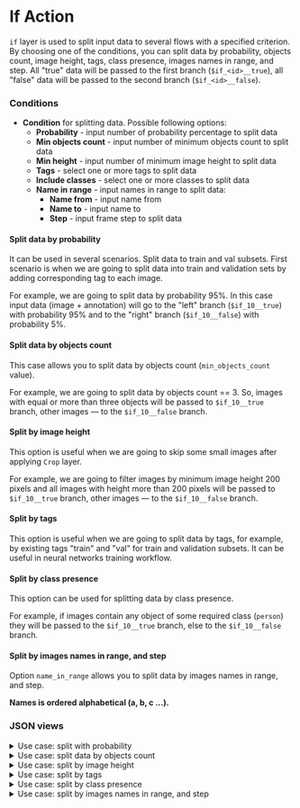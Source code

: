 # If Action

`if` layer is used to split input data to several flows with a specified criterion. By choosing one of the conditions, you can split data by probability, objects count, image height, tags, class presence, images names in range, and step.
All "true" data will be passed to the first branch (`$if_<id>__true`), all "false" data will be passed to the second branch (`$if_<id>__false`).

### Conditions

- **Condition** for splitting data. Possible following options:
  - **Probability** - input number of probability percentage to split data
  - **Min objects count** - input number of minimum objects count to split data
  - **Min height** - input number of minimum image height to split data
  - **Tags** - select one or more tags to split data
  - **Include classes** - select one or more classes to split data
  - **Name in range** - input names in range to split data:
    - **Name from** - input name from
    - **Name to** - input name to
    - **Step** - input frame step to split data

#### Split data by probability

It can be used in several scenarios. Split data to train and val subsets.
First scenario is when we are going to split data into train and validation sets by adding corresponding tag to each image.

For example, we are going to split data by probability 95%.
In this case input data (image + annotation) will go to the "left" branch (`$if_10__true`) with probability 95% and to the "right" branch (`$if_10__false`) with probability 5%.

#### Split data by objects count

This case allows you to split data by objects count (`min_objects_count` value).

For example, we are going to split data by objects count == 3.
So, images with equal or more than three objects will be passed to `$if_10__true` branch, other images — to the `$if_10__false` branch.

#### Split by image height

This option is useful when we are going to skip some small images after applying `Crop` layer.

For example, we are going to filter images by minimum image height 200 pixels and all images with height more than 200 pixels will be passed to `$if_10__true` branch, other images — to the `$if_10__false` branch.

#### Split by tags

This option is useful when we are going to split data by tags, for example, by existing tags "train" and "val" for train and validation subsets. It can be useful in neural networks training workflow.

#### Split by class presence

This option can be used for splitting data by class presence.

For example, if images contain any object of some required class (`person`) they will be passed to the `$if_10__true` branch, else to the `$if_10__false` branch.

#### Split by images names in range, and step

Option `name_in_range` allows you to split data by images names in range, and step.

**Names is ordered alphabetical (a, b, c ...).**

### JSON views

<details>
  <summary>Use case: split with probability</summary>

```json
{
  "action": "if",
  "src": ["$data_1"],
  "dst": ["$if_10__true", "$if_10__false"],
  "settings": {
    "condition": {
      "probability": 0.95
    }
  }
}
```

</details>

<details>
  <summary>Use case: split data by objects count</summary>

```json
{
  "action": "if",
  "src": ["$data_1"],
  "dst": ["$if_10__true", "$if_10__false"],
  "settings": {
    "condition": {
      "min_objects_count": 3
    }
  }
}
```

</details>

<details>
  <summary>Use case: split by image height</summary>

```json
{
  "action": "if",
  "src": ["$data_1"],
  "dst": ["$if_10__true", "$if_10__false"],
  "settings": {
    "condition": {
      "min_height": 200
    }
  }
}
```

</details>

<details>
  <summary>Use case: split by tags</summary>

```json
{
  "action": "if",
  "src": ["$data_1"],
  "dst": ["$if_10__true", "$if_10__false"],
  "settings": {
    "condition": {
      "tags": ["party", "dinner"]
    }
  }
}
```

</details>

<details>
  <summary>Use case: split by class presence</summary>

```json
{
  "action": "if",
  "src": ["$data_1"],
  "dst": ["$if_10__true", "$if_10__false"],
  "settings": {
    "condition": {
      "include_classes": ["person", "dog"]
    }
  }
}
```

</details>

<details>
  <summary>Use case: split by images names in range, and step</summary>

```json
{
  "action": "if",
  "src": ["$data_1"],
  "dst": ["$if_10__true", "$if_10__false"],
  "settings": {
    "condition": {
      "name_in_range": ["a0100", "a0105"],
      "frame_step": 2
    }
  }
}
```

Should pass images with names ["00100", "00102", "00104"] into first branch (`$if_10__true`) and else into (`$if_10__false`) branch.

</details>
